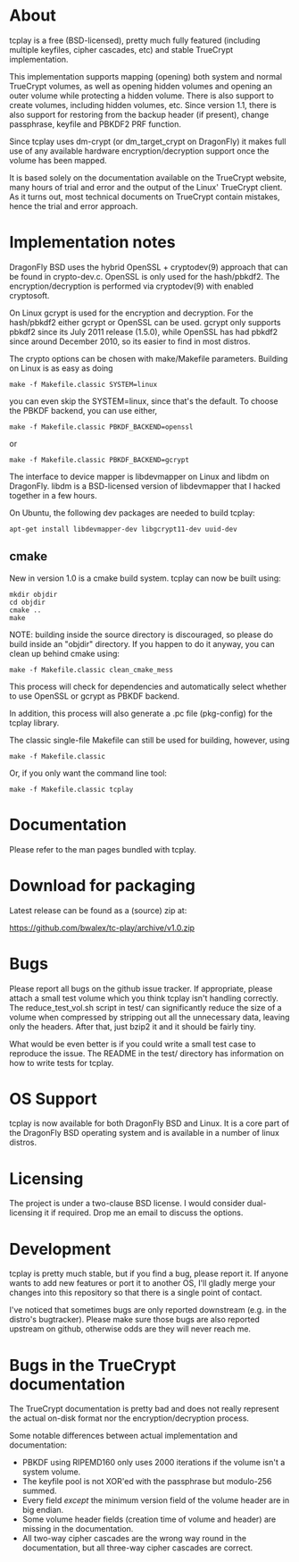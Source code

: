 About
==========
tcplay is a free (BSD-licensed), pretty much fully featured (including multiple
keyfiles, cipher cascades, etc) and stable TrueCrypt implementation.

This implementation supports mapping (opening) both system and normal TrueCrypt
volumes, as well as opening hidden volumes and opening an outer volume while
protecting a hidden volume. There is also support to create volumes, including
hidden volumes, etc. Since version 1.1, there is also support for restoring
from the backup header (if present), change passphrase, keyfile and PBKDF2
PRF function.

Since tcplay uses dm-crypt (or dm_target_crypt on DragonFly) it makes full use
of any available hardware encryption/decryption support once the volume has been
mapped.

It is based solely on the documentation available on the TrueCrypt website,
many hours of trial and error and the output of the Linux' TrueCrypt client.
As it turns out, most technical documents on TrueCrypt contain mistakes, hence
the trial and error approach.



Implementation notes
==========
DragonFly BSD uses the hybrid OpenSSL + cryptodev(9) approach that can be 
found in crypto-dev.c. OpenSSL is only used for the hash/pbkdf2. The
encryption/decryption is performed via cryptodev(9) with enabled cryptosoft.

On Linux gcrypt is used for the encryption and decryption. For the hash/pbkdf2
either gcrypt or OpenSSL can be used. gcrypt only supports pbkdf2 since its
July 2011 release (1.5.0), while OpenSSL has had pbkdf2 since around December
2010, so its easier to find in most distros.

The crypto options can be chosen with make/Makefile parameters. Building on Linux
is as easy as doing

    make -f Makefile.classic SYSTEM=linux

you can even skip the SYSTEM=linux, since that's the default. To choose the
PBKDF backend, you can use either,

    make -f Makefile.classic PBKDF_BACKEND=openssl

or

    make -f Makefile.classic PBKDF_BACKEND=gcrypt

The interface to device mapper is libdevmapper on Linux and libdm on DragonFly.
libdm is a BSD-licensed version of libdevmapper that I hacked together in a few
hours.

On Ubuntu, the following dev packages are needed to build tcplay:

    apt-get install libdevmapper-dev libgcrypt11-dev uuid-dev


cmake
----------
New in version 1.0 is a cmake build system. tcplay can now be built using:

    mkdir objdir
    cd objdir
    cmake ..
    make

NOTE: building inside the source directory is discouraged, so please do
build inside an "objdir" directory. If you happen to do it anyway, you can
clean up behind cmake using:

    make -f Makefile.classic clean_cmake_mess

This process will check for dependencies and automatically select whether to
use OpenSSL or gcrypt as PBKDF backend.

In addition, this process will also generate a .pc file (pkg-config) for the
tcplay library.

The classic single-file Makefile can still be used for building, however, using

    make -f Makefile.classic

Or, if you only want the command line tool:

    make -f Makefile.classic tcplay



Documentation
==========
Please refer to the man pages bundled with tcplay.



Download for packaging
==========
Latest release can be found as a (source) zip at:

https://github.com/bwalex/tc-play/archive/v1.0.zip



Bugs
==========
Please report all bugs on the github issue tracker. If appropriate, please
attach a small test volume which you think tcplay isn't handling correctly.
The reduce_test_vol.sh script in test/ can significantly reduce the size
of a volume when compressed by stripping out all the unnecessary data,
leaving only the headers. After that, just bzip2 it and it should be fairly
tiny.

What would be even better is if you could write a small test case to
reproduce the issue. The README in the test/ directory has information on
how to write tests for tcplay.



OS Support
==========
tcplay is now available for both DragonFly BSD and Linux. It is a core part of
the DragonFly BSD operating system and is available in a number of linux
distros.



Licensing
==========
The project is under a two-clause BSD license. I would consider dual-licensing
it if required. Drop me an email to discuss the options.



Development
==========
tcplay is pretty much stable, but if you find a bug, please report it.
If anyone wants to add new features or port it to another OS, I'll gladly merge
your changes into this repository so that there is a single point of contact.

I've noticed that sometimes bugs are only reported downstream (e.g. in the
distro's bugtracker). Please make sure those bugs are also reported upstream on
github, otherwise odds are they will never reach me.



Bugs in the TrueCrypt documentation
==========
The TrueCrypt documentation is pretty bad and does not really represent the
actual on-disk format nor the encryption/decryption process.

Some notable differences between actual implementation and documentation:
 - PBKDF using RIPEMD160 only uses 2000 iterations if the volume isn't a system
   volume.
 - The keyfile pool is not XOR'ed with the passphrase but modulo-256 summed.
 - Every field *except* the minimum version field of the volume header are in
   big endian.
 - Some volume header fields (creation time of volume and header) are missing
   in the documentation.
 - All two-way cipher cascades are the wrong way round in the documentation,
   but all three-way cipher cascades are correct.

